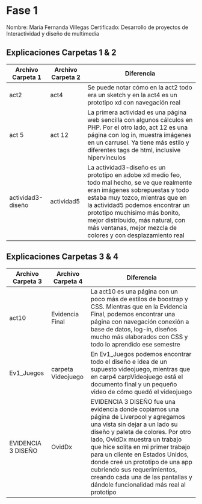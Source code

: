 # Fase 1

Nombre: María Fernanda Villegas
Certificado: Desarrollo  de proyectos de Interactividad y diseño de multimedia


## Explicaciones Carpetas 1 & 2

| Archivo Carpeta 1 |  Archivo Carpeta 2 | Diferencia |
| ------------- | ------------- | ------------- |
| act2 | act4  | Se puede notar cómo en la act2 todo era un sketch y en la act4 es un prototipo xd con navegación real |
| act 5 | act 12  | La primera actividad es una página web sencilla con algunos cálculos en PHP. Por el otro lado, act 12 es una página con log in, muestra imágenes en un carrusel. Ya tiene más estilo y diferentes tags de html, inclusive hipervínculos | 
| actividad3-diseño | actividad5  | La actividad3-diseño es un prototipo en adobe xd medio feo, todo mal hecho, se ve que realmente eran imágenes sobrepuestas y todo estaba muy tozco, mientras que en la actividad5 podemos encontrar un prototipo muchísimo más bonito, mejor distribuido, más natural, con más ventanas, mejor mezcla de colores y con desplazamiento real |

## Explicaciones Carpetas 3 & 4

| Archivo Carpeta 3 |  Archivo Carpeta 4 | Diferencia |
| ------------- | ------------- | ------------- |
| act10 | Evidencia Final  | La act10 es una página con un poco más de estilos de boostrap y CSS. Mientras que en la Evidencia Final, podemos encontrar una página con navegación conexión a base de datos, log-in, diseños mucho más elaborados con CSS y todo lo aprendido ese semestre |
| Ev1_Juegos  | carpeta Videojuego   | En Ev1_Juegos podemos encontrar todo el diseño e idea de un supuesto videojuego, mientras que en carp4 carpVideojuego está el documento final y un pequeño video de cómo quedó el videojuego |
| EVIDENCIA 3 DISEÑO  | OvidDx   | EVIDENCIA 3 DISEÑO fue una evidencia donde copiamos una página de Liverpool y agregamos una vista sin dejar a un lado su diseño y paleta de colores. Por otro lado, OvidDx muestra un trabajo que hice solita en mi primer trabajo para un cliente en Estados Unidos, donde creé un prototipo de una app cubriendo sus requerimientos, creando cada una de las pantallas y dándole funcionalidad más real al prototipo |
